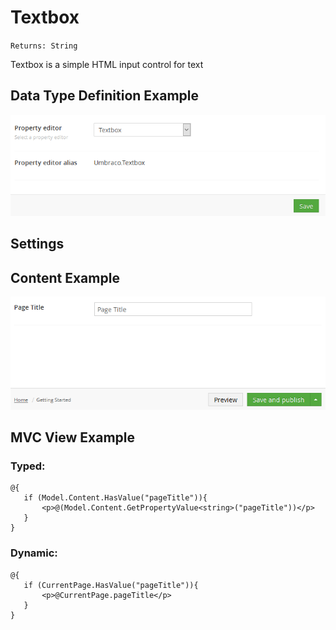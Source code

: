 # Textbox

`Returns: String`

Textbox is a simple HTML input control for text

## Data Type Definition Example

![Textbox Data Type Definition](images/Textbox-DataType.png)

## Settings

## Content Example 

![Textbox Content Example](images/Textbox-Content.png)

## MVC View Example

### Typed:

	@{
	   if (Model.Content.HasValue("pageTitle")){
	       <p>@(Model.Content.GetPropertyValue<string>("pageTitle"))</p>
	   } 
	}

### Dynamic: 

	@{       
	   if (CurrentPage.HasValue("pageTitle")){
	       <p>@CurrentPage.pageTitle</p>
	   } 	       
	}
